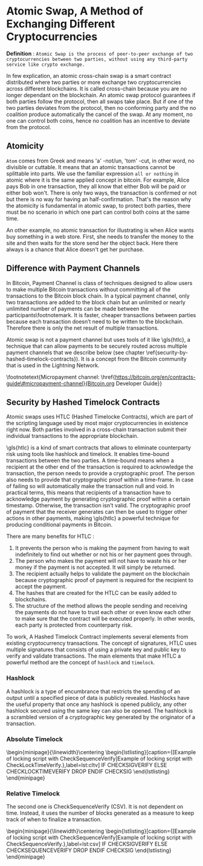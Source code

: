 # Atomic Swap, A Method of Exchanging Different Cryptocurrencies

**Definition** : `Atomic Swap is the process of peer-to-peer exchange of two cryptocurrencies between two parties, without using any third-party service like crypto exchange.`

In few explication, an atomic cross-chain swap is a smart contract distributed where two parties or more exchange two cryptocurrencies across different blockchains. It is called cross-chain because you are no longer dependant on the blockchain. An atomic swap protocol guarantees if both parties follow the protocol, then all swaps take place. But if one of the two parties deviates from the protocol, then no conforming party and the no coalition produce automatically the cancel of the swap. At any moment, no one can control both coins, hence no coalition has an incentive to deviate from the protocol.

## Atomicity

`Atom` comes from Greek and means 'a' -not/un, 'tom' -cut, in other word, no divisible or cuttable. It means that an atomic transactions cannot be splittable into parts. We use the familiar expression `all or nothing` in atomic where it is the same applied concept in bitcoin. For example, Alice pays Bob in one transaction, they all know that either Bob will be paid or either bob won't. There is only two ways, the transaction is confirmed or not but there is no way for having an half-confirmation. That's the reason why the atomicity is fundamental in atomic swap, to protect both parties, there must be no scenario in which one part can control both coins at the same time.

An other example, no atomic transaction for illustrating is when Alice wants buy something in a web store. First, she needs to transfer the money to the site and then waits for the store send her the object back. Here there always is a chance that Alice doesn't get her purchase.

## Difference with Payment Channels

In Bitcoin, Payment Channel is class of techniques designed to allow users to make multiple Bitcoin transactions without committing all of the transactions to the Bitcoin block chain. In a typical payment channel, only two transactions are added to the block chain but an unlimited or nearly unlimited number of payments can be made between the participants\footnotemark. It is faster, cheaper transactions between parties because each transaction doesn’t need to be written to the blockchain. Therefore there is only the net result of multiple transactions.

Atomic swap is not a payment channel but uses tools of it like \gls{htlc}, a technique that can allow payments to be securely routed across multiple payment channels that we describe below (see chapter \ref{security-by-hashed-timelock-contracts}).  It is a concept from the Bitcoin community that is used in the Lightning Network.


\footnotetext{Micropayment channel: \href{https://bitcoin.org/en/contracts-guide\#micropayment-channel}{Bitcoin.org Developer Guide}}

## Security by Hashed Timelock Contracts

Atomic swaps uses HTLC (Hashed Timelocke Contracts), which are part of the scripting language used by most major cryptocurrencies in existence right now. Both parties involved in a cross-chain transaction submit their individual transactions to the appropriate blockchain.

\gls{htlc} is a kind of smart contracts that allows to eliminate counterparty risk using tools like hashlock and timelock. It enables time-bound transactions between the two parties. A time-bound means when a recipient at the other end of the transaction is required to acknowledge the transaction, the person needs to provide a cryptographic proof. The person also needs to provide that cryptographic proof within a time-frame. In case of failing so will automatically make the transaction null and void. In practical terms, this means that recipients of a transaction have to acknowledge payment by generating cryptographic proof within a certain timestamp. Otherwise, the transaction isn't valid. The cryptographic proof of payment that the receiver generates can then be used to trigger other actions in other payments, making \gls{htlc} a powerful technique for producing conditional payments in Bitcoin. 

There are many benefits for HTLC :

1. It prevents the person who is making the payment from having to wait indefinitely to find out whether or not his or her payment goes through. 
2. The person who makes the payment will not have to waste his or her money if the payment is not accepted. It will simply be returned.
3. The recipient actually helps to validate the payment on the blockchain because cryptographic proof of payment is required for the recipient to accept the payment.
4. The hashes that are created for the HTLC can be easily added to blockchains.
5. The structure of the method allows the people sending and receiving the payments do not have to trust each other or even know each other to make sure that the contract will be executed properly. In other words, each party is protected from counterparty risk.


To work, A Hashed Timelock Contract implements several elements from existing cryptocurrency transactions. The concept of signatures, HTLC uses multiple signatures that consists of using a private key and public key to verify and validate transactions. The main elements that make HTLC a powerful method are the concept of `hashlock` and `timelock`.


### Hashlock

A hashlock is a type of encumbrance that restricts the spending of an output until a specified piece of data is publicly revealed. Hashlocks have the useful property that once any hashlock is opened publicly, any other hashlock secured using the same key can also be opened. The hashlock is a scrambled version of a cryptographic key generated by the originator of a transaction.

### Absolute Timelock

\begin{minipage}{\linewidth}\centering
\begin{lstlisting}[caption={[Example of locking script with CheckSequenceVerify]Example of locking script with CheckLockTimeVerify.},label=lst:cltv]
IF
    <provider pubkey> CHECKSIGVERIFY
ELSE
    <expiry time> CHECKLOCKTIMEVERIFY DROP
ENDIF
<client pubkey> CHECKSIG
\end{lstlisting}
\end{minipage}

### Relative Timelock

The second one is CheckSequenceVerify (CSV). It is not dependent on time. Instead, it uses the number of blocks generated as a measure to keep track of when to finalize a transaction.

\begin{minipage}{\linewidth}\centering
\begin{lstlisting}[caption={[Example of locking script with CheckSequenceVerify]Example of locking script with CheckSequenceVerify.},label=lst:csv]
IF
    <provider pubkey> CHECKSIGVERIFY
ELSE
    <expiry time> CHECKSEQUENCEVERIFY DROP
ENDIF
<client pubkey> CHECKSIG
\end{lstlisting}
\end{minipage}
